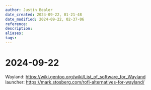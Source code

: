 ```yaml
---
author: Justin Bealer
date_created: 2024-09-22, 01-21-48
date_modified: 2024-09-22, 02-37-06
reference: 
description: 
aliases: 
tags: 
---
```

# 2024-09-22

Wayland:
<https://wiki.gentoo.org/wiki/List_of_software_for_Wayland>
  launcher:
  <https://mark.stosberg.com/rofi-alternatives-for-wayland/>
